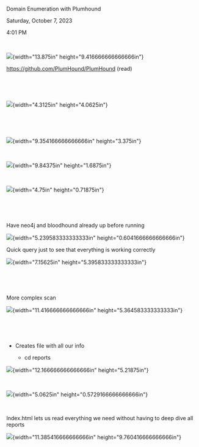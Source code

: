 Domain Enumeration with Plumhound

Saturday, October 7, 2023

4:01 PM

 

![](003_Domain_Enumeration_with_Plumhound_000.png){width="13.875in" height="9.416666666666666in"}

<https://github.com/PlumHound/PlumHound> (read)

 

 

![](003_Domain_Enumeration_with_Plumhound_001.png){width="4.3125in" height="4.0625in"}

 

 

![](003_Domain_Enumeration_with_Plumhound_002.png){width="9.354166666666666in" height="3.375in"}

 

![](003_Domain_Enumeration_with_Plumhound_003.png){width="9.84375in" height="1.6875in"}

 

![](003_Domain_Enumeration_with_Plumhound_004.png){width="4.75in" height="0.71875in"}

 

 

Have neo4j and bloodhound already up before running

![](003_Domain_Enumeration_with_Plumhound_005.png){width="5.239583333333333in" height="0.6041666666666666in"}

Quick query just to see that everything is working correctly

![](003_Domain_Enumeration_with_Plumhound_006.png){width="7.15625in" height="5.395833333333333in"}

 

 

More complex scan

![](003_Domain_Enumeration_with_Plumhound_007.png){width="11.416666666666666in" height="5.364583333333333in"}

 

 

-   Creates file with all our info

    -   cd reports

![](003_Domain_Enumeration_with_Plumhound_008.png){width="12.166666666666666in" height="5.21875in"}

 

![](003_Domain_Enumeration_with_Plumhound_009.png){width="5.0625in" height="0.5729166666666666in"}

 

Index.html lets us read everything we need without having to deep dive all reports

![](003_Domain_Enumeration_with_Plumhound_010.png){width="11.385416666666666in" height="9.760416666666666in"}

 
